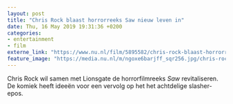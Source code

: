 ```yaml
---
layout: post
title: "Chris Rock blaast horrorreeks Saw nieuw leven in"
date: Thu, 16 May 2019 19:31:36 +0200
categories: 
- entertainment 
- film 
externe_link: "https://www.nu.nl/film/5895582/chris-rock-blaast-horrorreeks-saw-nieuw-leven-in.html"
feature_image: "https://media.nu.nl/m/ngoxe6barjff_sqr256.jpg/chris-rock-blaast-horrorreeks-saw-nieuw-leven-in.jpg"
---
```


Chris Rock wil samen met Lionsgate de horrorfilmreeks <em>Saw</em> revitaliseren. De komiek heeft ideeën voor een vervolg op het het achtdelige slasher-epos.
